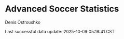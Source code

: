 # Advanced Soccer Statistics
Denis Ostroushko

<!-- gfm -->

Last successful data update: 2025-10-09 05:18:41 CST
